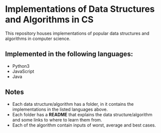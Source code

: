 # Implementations of Data Structures and Algorithms in CS
This repository houses implementations of popular data structures and algorithms in computer science.

## Implemented in the following languages:
- Python3
- JavaScript
- Java

## Notes
- Each data structure/algorithm has a folder, in it contains the implementations in the listed languages above.
- Each folder has a **README** that explains the data structure/algorithm and some links to where to learn them from.
- Each of the algorithm contain inputs of worst, average and best cases.